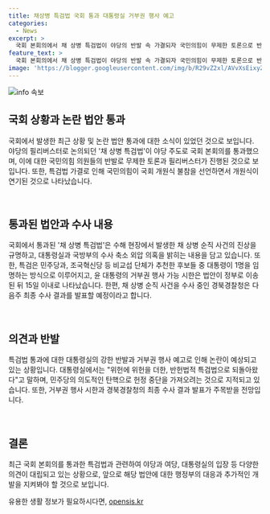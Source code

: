 ```yaml
---
title: 채상병 특검법 국회 통과 대통령실 거부권 행사 예고
categories:
  - News
excerpt: >
  국회 본회의에서 채 상병 특검법이 야당의 반발 속 가결되자 국민의힘이 무제한 토론으로 반발하며 본회의장을 퇴장하고 22대 국회 개원식 불참을 선언했다. 법은 채 상병 순직 사건과 관련된 진상규명과 특검의 임명을 담고있다. 하지만 대통령실은 강한 반발로 거부권 행사를 예고했으며, 경북경찰청은 다음주 최종 수사 결과를 발표할 예정이다.
feature_text: >
  국회 본회의에서 채 상병 특검법이 야당의 반발 속 가결되자 국민의힘이 무제한 토론으로 반발하며 본회의장을 퇴장하고 22대 국회 개원식 불참을 선언했다. 법은 채 상병 순직 사건과 관련된 진상규명과 특검의 임명을 담고있다. 하지만 대통령실은 강한 반발로 거부권 행사를 예고했으며, 경북경찰청은 다음주 최종 수사 결과를 발표할 예정이다.
image: 'https://blogger.googleusercontent.com/img/b/R29vZ2xl/AVvXsEixyZcFfHzMRdzZMjFBmAUKJYCLCGyLL1o632UiGVXcaFdKo_bkvkuCioo0uUKlGfBVcT3P84aROyZIXSBEx3Aw5nCQ3pTgDom1WDC4m8eifvWiAmWEEVb4x6G_l8C0QH225ldMjyaFvpxGEBGNO37VmDTDMHGhJPq73UglMfDca1-0aw/s1600/blogspot.png'
---
```


<p><img src="https://blogger.googleusercontent.com/img/b/R29vZ2xl/AVvXsEixyZcFfHzMRdzZMjFBmAUKJYCLCGyLL1o632UiGVXcaFdKo_bkvkuCioo0uUKlGfBVcT3P84aROyZIXSBEx3Aw5nCQ3pTgDom1WDC4m8eifvWiAmWEEVb4x6G_l8C0QH225ldMjyaFvpxGEBGNO37VmDTDMHGhJPq73UglMfDca1-0aw/s1600/blogspot.png" alt="info 속보" /></p>

<h2 data-ke-size="size26">국회 상황과 논란 법안 통과</h2>

<p>국회에서 발생한 최근 상황 및 논란 법안 통과에 대한 소식이 있었던 것으로 보입니다. 야당의 필리버스터로 논의되던 '채 상병 특검법'이 야당 주도로 국회 본회의를 통과했으며, 이에 대한 국민의힘 의원들의 반발로 무제한 토론과 필리버스터가 진행된 것으로 보입니다. 또한, 특검법 가결로 인해 국민의힘이 국회 개원식 불참을 선언하면서 개원식이 연기된 것으로 나타났습니다.</p>

<p data-ke-size="size16">&nbsp;</p>

<h2 data-ke-size="size24">통과된 법안과 수사 내용</h2>

<p>국회에서 통과된 '채 상병 특검법'은 수해 현장에서 발생한 채 상병 순직 사건의 진상을 규명하고, 대통령실과 국방부의 수사 축소 외압 의혹을 밝히는 내용을 담고 있습니다. 또한, 특검은 민주당과, 조국혁신당 등 비교섭 단체가 추천한 후보들 중 대통령이 1명을 임명하는 방식으로 이루어지고, 윤 대통령의 거부권 행사 가능 시한은 법안이 정부로 이송된 뒤 15일 이내로 나타났습니다. 한편, 채 상병 순직 사건을 수사 중인 경북경찰청은 다음주 최종 수사 결과를 발표할 예정이라고 합니다.</p>

<p data-ke-size="size16">&nbsp;</p>

<h2 data-ke-size="size24">의견과 반발</h2>

<p>특검법 통과에 대한 대통령실의 강한 반발과 거부권 행사 예고로 인해 논란이 예상되고 있는 상황입니다. 대통령실에서는 "위헌에 위헌을 더한, 반헌법적 특검법으로 되돌아왔다"고 말하며, 민주당의 의도적인 탄핵으로 헌정 중단을 가져오려는 것으로 지적되고 있습니다. 또한, 거부권 행사 시한과 경북경찰청의 최종 수사 결과 발표가 주목받을 전망입니다.</p>

<p data-ke-size="size16">&nbsp;</p>

<h2 data-ke-size="size24">결론</h2>

<p>최근 국회 본회의를 통과한 특검법과 관련하여 야당과 여당, 대통령실의 입장 등 다양한 의견이 대립되고 있는 상황으로, 앞으로 해당 법안에 대한 행정부의 대응과 추가적인 개발을 지켜봐야 할 것으로 보입니다.</p>
유용한 생활 정보가 필요하시다면, <a href="https://opensis.kr" rel="dofollow">opensis.kr</a>


